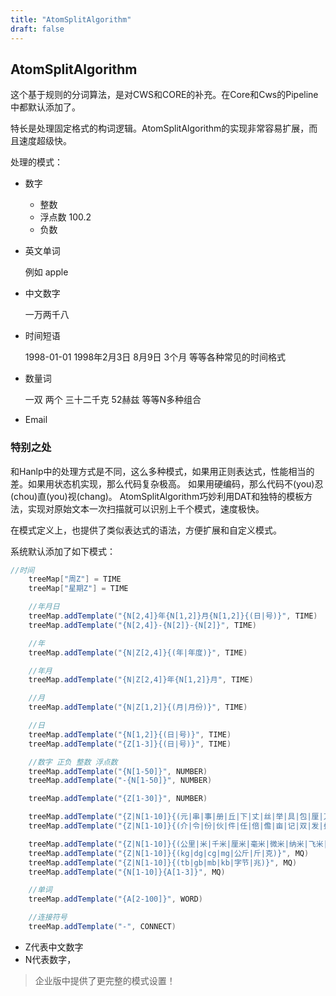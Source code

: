 ```yaml
---
title: "AtomSplitAlgorithm"
draft: false
---
```


## AtomSplitAlgorithm

这个基于规则的分词算法，是对CWS和CORE的补充。在Core和Cws的Pipeline中都默认添加了。

特长是处理固定格式的构词逻辑。AtomSplitAlgorithm的实现非常容易扩展，而且速度超级快。

处理的模式：

* 数字
   * 整数
   * 浮点数 100.2
   * 负数
* 英文单词
  
  例如 apple
* 中文数字

  一万两千八
* 时间短语

   1998-01-01
   1998年2月3日
   8月9日
   3个月
   等等各种常见的时间格式
   
* 数量词

  一双
  两个
  三十二千克
  52赫兹
  等等N多种组合
   
* Email

### 特别之处
和Hanlp中的处理方式是不同，这么多种模式，如果用正则表达式，性能相当的差。如果用状态机实现，那么代码复杂极高。
如果用硬编码，那么代码不(you)忍(chou)直(you)视(chang)。
AtomSplitAlgorithm巧妙利用DAT和独特的模板方法，实现对原始文本一次扫描就可以识别上千个模式，速度极快。

在模式定义上，也提供了类似表达式的语法，方便扩展和自定义模式。

系统默认添加了如下模式：
```java
//时间
    treeMap["周Z"] = TIME
    treeMap["星期Z"] = TIME

    //年月日
    treeMap.addTemplate("{N[2,4]}年{N[1,2]}月{N[1,2]}{(日|号)}", TIME)
    treeMap.addTemplate("{N[2,4]}-{N[2]}-{N[2]}", TIME)

    //年
    treeMap.addTemplate("{N|Z[2,4]}{(年|年度)}", TIME)

    //年月
    treeMap.addTemplate("{N|Z[2,4]}年{N[1,2]}月", TIME)

    //月
    treeMap.addTemplate("{N|Z[1,2]}{(月|月份)}", TIME)

    //日
    treeMap.addTemplate("{N[1,2]}{(日|号)}", TIME)
    treeMap.addTemplate("{Z[1-3]}{(日|号)}", TIME)

    //数字 正负 整数 浮点数
    treeMap.addTemplate("{N[1-50]}", NUMBER)
    treeMap.addTemplate("-{N[1-50]}", NUMBER)

    treeMap.addTemplate("{Z[1-30]}", NUMBER)

    treeMap.addTemplate("{Z|N[1-10]}{(元|串|事|册|丘|下|丈|丝|举|具|包|厘|刀|分|列|则|剂|副|些|匝|队|部|出|个)}", MQ)
    treeMap.addTemplate("{Z|N[1-10]}{(介|令|份|伙|件|任|倍|儋|亩|记|双|发|叠|节|茎|通|造|遍|道)}", MQ)

    treeMap.addTemplate("{Z|N[1-10]}{(公里|米|千米|厘米|毫米|微米|纳米|飞米|km|dm|cm|mm|μm|nm|fm)}", MQ)
    treeMap.addTemplate("{Z|N[1-10]}{(kg|dg|cg|mg|公斤|斤|克)}", MQ)
    treeMap.addTemplate("{Z|N[1-10]}{(tb|gb|mb|kb|字节|兆)}", MQ)
    treeMap.addTemplate("{N[1-10]}{A[1-3]}", MQ)

    //单词
    treeMap.addTemplate("{A[2-100]}", WORD)

    //连接符号
    treeMap.addTemplate("-", CONNECT)
```

- Z代表中文数字
- N代表数字，

>企业版中提供了更完整的模式设置！